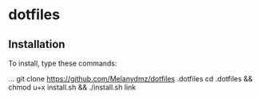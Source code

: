 # dotfiles

## Installation

To install, type these commands:

...
git clone https://github.com/Melanydmz/dotfiles .dotfiles
cd .dotfiles && chmod u+x install.sh && ./install.sh link
